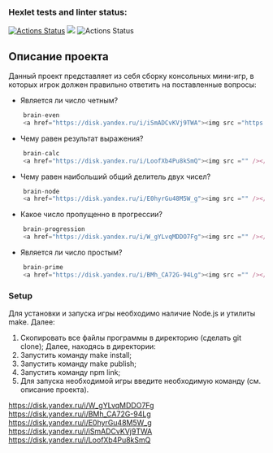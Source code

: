 ### Hexlet tests and linter status:
[![Actions Status](https://github.com/OchenSeriozni/frontend-project-lvl1/workflows/hexlet-check/badge.svg)](https://github.com/OchenSeriozni/frontend-project-lvl1/actions)
<a href="https://codeclimate.com/github/codeclimate/codeclimate/maintainability"><img src="https://api.codeclimate.com/v1/badges/a99a88d28ad37a79dbf6/maintainability" /></a>
![Actions Status](https://github.com/OchenSeriozni/frontend-project-lvl1/actions/workflows/eslint-test.yml/badge.svg)  

## Описание проекта


Данный проект представляет из себя сборку консольных мини-игр, в которых игрок должен правильно ответить на поставленные вопросы:
- Является ли число четным?
```javascript
    brain-even
    <a href="https://disk.yandex.ru/i/iSmADCvKVj9TWA"><img src ="https://img2.freepng.ru/20180802/avy/kisspng-checkbox-check-mark-computer-icons-clip-art-scalab-play-svg-png-icon-free-download-276308-online-5b6343e4481b92.6418935415332321002954.jpg" width="189" height="255"/></a>
```
- Чему равен результат выражения?
```javascript
    brain-calc
    <a href="https://disk.yandex.ru/i/LoofXb4Pu8kSmQ"><img src ="" /></a>
```
- Чему равен наибольший общий делитель двух чисел?
```javascript
    brain-node
    <a href="https://disk.yandex.ru/i/E0hyrGu48M5W_g"><img src ="" /></a>
```
- Какое число пропущенно в прогрессии?
```javascript
    brain-progression
    <a href="https://disk.yandex.ru/i/W_gYLvqMDDO7Fg"><img src ="" /></a>
```
- Является ли число простым?
```javascript
    brain-prime
    <a href="https://disk.yandex.ru/i/BMh_CA72G-94Lg"><img src ="" /></a>
```


### Setup


Для установки и запуска игры необходимо наличие Node.js и утилиты make. Далее:
1. Скопировать все файлы программы в директорию (сделать git clone); Далее, находясь в директории:
2. Запустить команду make install;
2. Запустить команду make publish;
3. Запустить команду npm link;
4. Для запуска необходимой игры введите необходимую команду (см. описание проекта).


https://disk.yandex.ru/i/W_gYLvqMDDO7Fg  
https://disk.yandex.ru/i/BMh_CA72G-94Lg  
https://disk.yandex.ru/i/E0hyrGu48M5W_g  
https://disk.yandex.ru/i/iSmADCvKVj9TWA  
https://disk.yandex.ru/i/LoofXb4Pu8kSmQ  